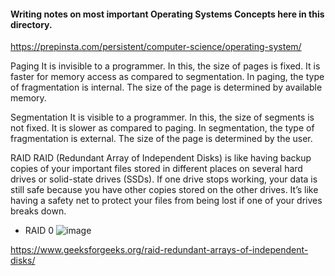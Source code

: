 #### Writing notes on most important Operating Systems Concepts here in this directory.

https://prepinsta.com/persistent/computer-science/operating-system/

Paging 
It is invisible to a programmer.
In this, the size of pages is fixed.
It is faster for memory access as compared to segmentation.
In paging, the type of fragmentation is internal.
The size of the page is determined by available memory.

Segmentation
It is visible to a programmer.
In this, the size of segments is not fixed.
It is slower as compared to paging.
In segmentation, the type of fragmentation is external.
The size of the page is determined by the user.

RAID
RAID (Redundant Array of Independent Disks) is like having backup copies of your important files stored in different places on several hard drives or solid-state drives (SSDs). If one drive stops working, your data is still safe because you have other copies stored on the other drives. It’s like having a safety net to protect your files from being lost if one of your drives breaks down.

- RAID 0
![image](https://github.com/user-attachments/assets/3e995ea8-7eb3-48b7-b8bd-7adbfc445c59)



https://www.geeksforgeeks.org/raid-redundant-arrays-of-independent-disks/
